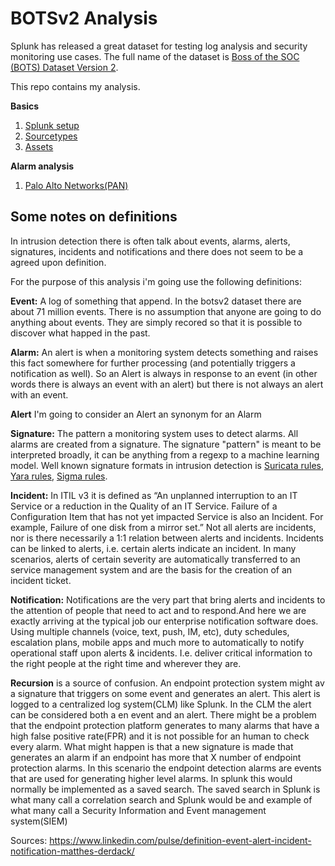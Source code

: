 # BOTSv2 Analysis

Splunk has released a great dataset for testing log analysis and security monitoring use cases. The full name of the dataset is [Boss of the SOC (BOTS) Dataset Version 2](https://github.com/splunk/botsv2/).

This repo contains my analysis. 

**Basics**
1. [Splunk setup](https://github.com/ogrodas/BOTSv2-analysis/blob/master/splunk.ipynb)
2. [Sourcetypes](https://github.com/ogrodas/BOTSv2-analysis/blob/master/sourcetypes.ipynb)
3. [Assets](https://github.com/ogrodas/BOTSv2-analysis/blob/master/assets.ipynb)

**Alarm analysis**

1. [Palo Alto Networks(PAN)](https://github.com/ogrodas/BOTSv2-analysis/blob/master/paloaltonetworks.ipynb)


## Some notes on definitions
In intrusion detection there is often talk about events, alarms, alerts, signatures, incidents and notifications and there does not seem to be a agreed upon definition. 

For the purpose of this analysis i'm going use the following definitions:

**Event:** A log of something that append. In the botsv2 dataset there are about 71 million events. There is no assumption that anyone are going to do anything about events. They are simply recored so that it is possible to discover what happed in the past.

**Alarm:** An alert is when a monitoring system detects something and raises this fact somewhere for further processing (and potentially triggers a notification as well). So an Alert is always in response to an event (in other words there is always an event with an alert) but there is not always an alert with an event. 

**Alert**
I'm going to consider an Alert an synonym for an Alarm

**Signature:** The pattern a monitoring system uses to detect alarms. All alarms are created from a signature. The signature "pattern" is meant to be interpreted broadly, it can be anything from a regexp to a machine learning model. Well known signature formats in intrusion detection is [Suricata rules](https://suricata.readthedocs.io/en/suricata-4.1.3/rules/intro.html), [Yara rules](https://github.com/Yara-Rules/rules), [Sigma rules](https://github.com/Neo23x0/sigma/tree/master/rules). 

**Incident:**
In ITIL v3 it is defined as “An unplanned interruption to an IT Service or a reduction in the Quality of an IT Service. Failure of a Configuration Item that has not yet impacted Service is also an Incident. For example, Failure of one disk from a mirror set.” Not all alerts are incidents, nor is there necessarily a 1:1 relation between alerts and incidents. Incidents can be linked to alerts, i.e. certain alerts indicate an incident. In many scenarios, alerts of certain severity are automatically transferred to an service management system and are the basis for the creation of an incident ticket.

**Notification:** Notifications are the very part that bring alerts and incidents to the attention of people that need to act and to respond.And here we are exactly arriving at the typical job our enterprise notification software does. Using multiple channels (voice, text, push, IM, etc), duty schedules, escalation plans, mobile apps and much more to automatically to notify operational staff upon alerts & incidents. I.e. deliver critical information to the right people at the right time and wherever they are.

**Recursion** is a source of confusion. An endpoint protection system might av a signature that triggers on some event and generates an alert. This alert is logged to a centralized log system(CLM) like Splunk.  In the CLM the alert can be considered both a en event and an alert. There might be a problem that the endpoint protection platform generates to many alarms that have a high false positive rate(FPR) and it is not possible for an human to check every alarm. What might happen is that a new signature is made that generates an alarm if an endpoint has more that X number of endpoint protection alarms. In this scenario the endpoint detection alarms are events that are used for generating higher level alarms. In splunk this would normally be implemented as a saved search. The saved search in Splunk is what many call a correlation search and Splunk would be and example of what many call a Security Information and Event management system(SIEM)

Sources:
https://www.linkedin.com/pulse/definition-event-alert-incident-notification-matthes-derdack/

